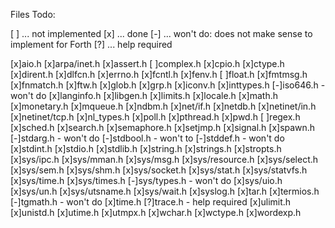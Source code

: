 Files Todo:

[ ] ... not implemented
[x] ... done
[-] ... won't do: does not make sense to implement for Forth
[?] ... help required

[x]aio.h
[x]arpa/inet.h
[x]assert.h
[ ]complex.h
[x]cpio.h
[x]ctype.h
[x]dirent.h
[x]dlfcn.h
[x]errno.h
[x]fcntl.h
[x]fenv.h
[ ]float.h
[x]fmtmsg.h
[x]fnmatch.h
[x]ftw.h
[x]glob.h
[x]grp.h
[x]iconv.h
[x]inttypes.h
[-]iso646.h - won't do
[x]langinfo.h
[x]libgen.h
[x]limits.h
[x]locale.h
[x]math.h
[x]monetary.h
[x]mqueue.h
[x]ndbm.h
[x]net/if.h
[x]netdb.h
[x]netinet/in.h
[x]netinet/tcp.h
[x]nl_types.h
[x]poll.h
[x]pthread.h
[x]pwd.h
[ ]regex.h
[x]sched.h
[x]search.h
[x]semaphore.h
[x]setjmp.h
[x]signal.h
[x]spawn.h
[-]stdarg.h  - won't do
[-]stdbool.h - won't to
[-]stddef.h  - won't do
[x]stdint.h
[x]stdio.h
[x]stdlib.h
[x]string.h
[x]strings.h
[x]stropts.h
[x]sys/ipc.h
[x]sys/mman.h
[x]sys/msg.h
[x]sys/resource.h
[x]sys/select.h
[x]sys/sem.h
[x]sys/shm.h
[x]sys/socket.h
[x]sys/stat.h
[x]sys/statvfs.h
[x]sys/time.h
[x]sys/times.h
[-]sys/types.h - won't do
[x]sys/uio.h
[x]sys/un.h
[x]sys/utsname.h
[x]sys/wait.h
[x]syslog.h
[x]tar.h
[x]termios.h
[-]tgmath.h - won't do
[x]time.h
[?]trace.h - help required
[x]ulimit.h
[x]unistd.h
[x]utime.h
[x]utmpx.h
[x]wchar.h
[x]wctype.h
[x]wordexp.h
